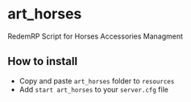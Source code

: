 # art_horses
RedemRP Script for Horses Accessories Managment

## How to install

* Copy and paste ```art_horses``` folder to ```resources```
* Add ```start art_horses``` to your ```server.cfg``` file
